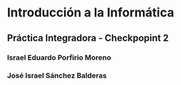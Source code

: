 # Introducción a la Informática

## Práctica Integradora - Checkpopint 2

### Israel Eduardo Porfirio Moreno
### José Israel Sánchez Balderas

<!-- Contenido de los integrantes del equipo -->